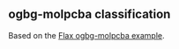 ## ogbg-molpcba classification

Based on the [Flax ogbg-molpcba example](https://github.com/google/flax/tree/main/examples/ogbg_molpcba).
